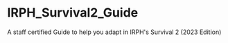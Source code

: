 # IRPH_Survival2_Guide
A staff certified Guide to help you adapt in IRPH's Survival 2 (2023 Edition)
